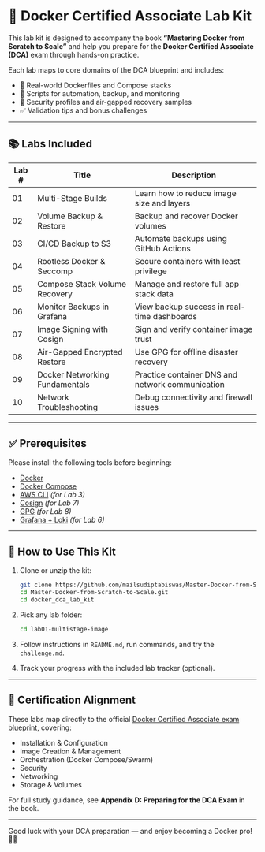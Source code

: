 
# 🐳 Docker Certified Associate Lab Kit

This lab kit is designed to accompany the book **“Mastering Docker from Scratch to Scale”** and help you prepare for the **Docker Certified Associate (DCA)** exam through hands-on practice.

Each lab maps to core domains of the DCA blueprint and includes:
- 🧪 Real-world Dockerfiles and Compose stacks
- 📜 Scripts for automation, backup, and monitoring
- 🔐 Security profiles and air-gapped recovery samples
- ✅ Validation tips and bonus challenges

---

## 📚 Labs Included

| Lab # | Title                             | Description |
|-------|-----------------------------------|-------------|
| 01    | Multi-Stage Builds                | Learn how to reduce image size and layers |
| 02    | Volume Backup & Restore           | Backup and recover Docker volumes |
| 03    | CI/CD Backup to S3                | Automate backups using GitHub Actions |
| 04    | Rootless Docker & Seccomp         | Secure containers with least privilege |
| 05    | Compose Stack Volume Recovery     | Manage and restore full app stack data |
| 06    | Monitor Backups in Grafana        | View backup success in real-time dashboards |
| 07    | Image Signing with Cosign         | Sign and verify container image trust |
| 08    | Air-Gapped Encrypted Restore      | Use GPG for offline disaster recovery |
| 09    | Docker Networking Fundamentals    | Practice container DNS and network communication |
| 10    | Network Troubleshooting           | Debug connectivity and firewall issues |

---

## ✅ Prerequisites

Please install the following tools before beginning:

- [Docker](https://docs.docker.com/get-docker/)
- [Docker Compose](https://docs.docker.com/compose/)
- [AWS CLI](https://docs.aws.amazon.com/cli/latest/userguide/install-cliv2.html) *(for Lab 3)*
- [Cosign](https://docs.sigstore.dev/cosign/system_config/installation/) *(for Lab 7)*
- [GPG](https://gnupg.org) *(for Lab 8)*
- [Grafana + Loki](https://grafana.com/oss/loki/) *(for Lab 6)*

---

## 🚀 How to Use This Kit

1. Clone or unzip the kit:
   ```bash
   git clone https://github.com/mailsudiptabiswas/Master-Docker-from-Scratch-to-Scale.git
   cd Master-Docker-from-Scratch-to-Scale.git
   cd docker_dca_lab_kit
   ```

2. Pick any lab folder:
   ```bash
   cd lab01-multistage-image
   ```

3. Follow instructions in `README.md`, run commands, and try the `challenge.md`.

4. Track your progress with the included lab tracker (optional).

---

## 🎯 Certification Alignment

These labs map directly to the official [Docker Certified Associate exam blueprint](https://training.mirantis.com/certification/dca-certification-exam), covering:
- Installation & Configuration
- Image Creation & Management
- Orchestration (Docker Compose/Swarm)
- Security
- Networking
- Storage & Volumes

For full study guidance, see **Appendix D: Preparing for the DCA Exam** in the book.

---

Good luck with your DCA preparation — and enjoy becoming a Docker pro! 🧠🔥
